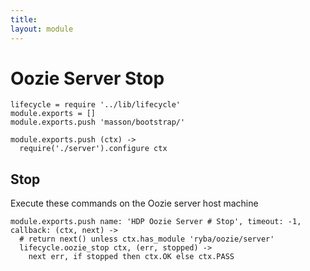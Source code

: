 ```yaml
---
title: 
layout: module
---
```


# Oozie Server Stop

    lifecycle = require '../lib/lifecycle'
    module.exports = []
    module.exports.push 'masson/bootstrap/'

    module.exports.push (ctx) ->
      require('./server').configure ctx

## Stop

Execute these commands on the Oozie server host machine

    module.exports.push name: 'HDP Oozie Server # Stop', timeout: -1, callback: (ctx, next) ->
      # return next() unless ctx.has_module 'ryba/oozie/server'
      lifecycle.oozie_stop ctx, (err, stopped) ->
        next err, if stopped then ctx.OK else ctx.PASS
